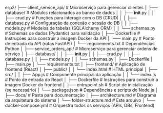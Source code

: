 erp2/
├── client_service_api/      # Microserviço para gerenciar clientes
│   ├── database/            # Módulos relacionados ao banco de dados
│   │   ├── __init__.py
│   │   ├── crud.py          # Funções para interagir com o DB (CRUD)
│   │   ├── database.py      # Configuração da conexão e sessão do DB
│   │   ├── models.py        # Modelos de tabelas (SQLAlchemy ORM)
│   │   └── schemas.py       # Schemas de dados (Pydantic) para validação
│   ├── Dockerfile           # Instruções para construir a imagem Docker da API
│   ├── main.py              # Ponto de entrada da API (rotas FastAPI)
│   └── requirements.txt     # Dependências Python
│
├── service_orders_api/      # Microserviço para gerenciar ordens de serviço
│   ├── database/
│   │   ├── __init__.py
│   │   ├── crud.py
│   │   ├── database.py
│   │   ├── models.py
│   │   └── schemas.py
│   ├── Dockerfile
│   ├── main.py
│   └── requirements.txt
│
├── frontend/                # Aplicação de frontend (React)
│   ├── public/
│   │   └── index.html       # HTML principal
│   ├── src/
│   │   ├── App.js           # Componente principal da aplicação
│   │   └── index.js         # Ponto de entrada do React
│   ├── Dockerfile           # Instruções para construir a imagem Docker do frontend
│   ├── entrypoint.sh        # Script de inicialização (se necessário)
│   └── package.json         # Dependências e scripts do Node.js
│
├── docs/                    # Pasta para documentação
│   ├── architecture.md      # Diagrama da arquitetura do sistema
│   └── folder-structure.md  # Este arquivo
│
└── docker-compose.yml       # Orquestra todos os serviços (APIs, DBs, Frontend)
